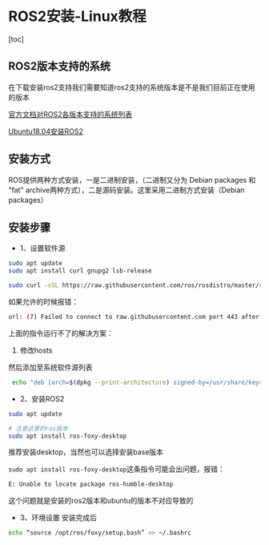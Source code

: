 # ROS2安装-Linux教程

[toc]

## ROS2版本支持的系统

在下载安装ros2支持我们需要知道ros2支持的系统版本是不是我们目前正在使用的版本

[官方文档对ROS2各版本支持的系统列表](https://www.ros.org/reps/rep-2000.html#foxy-fitzroy-may-2020-may-2023)

[Ubuntu18.04安装ROS2](https://blog.csdn.net/fanshuaifang/article/details/114399792?spm=1001.2101.3001.6650.10&utm_medium=distribute.pc_relevant.none-task-blog-2%7Edefault%7EBlogCommendFromBaidu%7ERate-10-114399792-blog-122810537.t0_searchtargeting_v1&depth_1-utm_source=distribute.pc_relevant.none-task-blog-2%7Edefault%7EBlogCommendFromBaidu%7ERate-10-114399792-blog-122810537.t0_searchtargeting_v1&utm_relevant_index=17)

## 安装方式 

ROS提供两种方式安装，一是二进制安装，（二进制又分为 Debian packages 和 "fat" archive两种方式），二是源码安装。这里采用二进制方式安装（Debian packages）

## 安装步骤

* 1、设置软件源 
```bash
sudo apt update
sudo apt install curl gnupg2 lsb-release
```

```bash
sudo curl -sSL https://raw.githubusercontent.com/ros/rosdistro/master/ros.key -o /usr/share/keyrings/ros-archive-keyring.gpg
```

如果允许的时候报错：

```bash
url: (7) Failed to connect to raw.githubusercontent.com port 443 after 8 ms: Connection refused
```

上面的指令运行不了的解决方案：
1. 修改hosts



 然后添加至系统软件源列表 
 
```bash
 echo "deb [arch=$(dpkg --print-architecture) signed-by=/usr/share/keyrings/ros-archive-keyring.gpg] http://packages.ros.org/ros2/ubuntu $(lsb_release -cs) main" | sudo tee /etc/apt/sources.list.d/ros2.list > /dev/null
```

* 2、安装ROS2 

```bash
sudo apt update 

# 注意这里的ros版本
sudo apt install ros-foxy-desktop 
```

推荐安装desktop，当然也可以选择安装base版本

`sudo apt install ros-foxy-desktop`这条指令可能会出问题，报错：

```bash
E: Unable to locate package ros-humble-desktop
```

这个问题就是安装的ros2版本和ubuntu的版本不对应导致的



* 3、环境设置 安装完成后 

```bash
echo “source /opt/ros/foxy/setup.bash” >> ~/.bashrc
```

